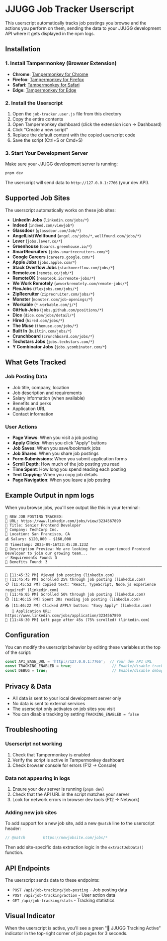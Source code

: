 # JJUGG Job Tracker Userscript

This userscript automatically tracks job postings you browse and the actions you perform on them, sending the data to your JJUGG development API where it gets displayed in the npm logs.

## Installation

### 1. Install Tampermonkey (Browser Extension)

- **Chrome**: [Tampermonkey for Chrome](https://chrome.google.com/webstore/detail/tampermonkey/dhdgffkkebhmkfjojejmpbldmpobfkfo)
- **Firefox**: [Tampermonkey for Firefox](https://addons.mozilla.org/en-US/firefox/addon/tampermonkey/)
- **Safari**: [Tampermonkey for Safari](https://apps.apple.com/us/app/tampermonkey/id1482490089)
- **Edge**: [Tampermonkey for Edge](https://microsoftedge.microsoft.com/addons/detail/tampermonkey/iikmkjmpaadaobahmlepeloendndfphd)

### 2. Install the Userscript

1. Open the `job-tracker.user.js` file from this directory
2. Copy the entire contents
3. Open Tampermonkey dashboard (click the extension icon → Dashboard)
4. Click "Create a new script"
5. Replace the default content with the copied userscript code
6. Save the script (Ctrl+S or Cmd+S)

### 3. Start Your Development Server

Make sure your JJUGG development server is running:

```bash
pnpm dev
```

The userscript will send data to `http://127.0.0.1:7766` (your dev API).

## Supported Job Sites

The userscript automatically works on these job sites:

- **LinkedIn Jobs** (`linkedin.com/jobs/*`)
- **Indeed** (`indeed.com/viewjob*`)
- **Glassdoor** (`glassdoor.com/Job/*`)
- **AngelList/Wellfound** (`angel.co/jobs/*`, `wellfound.com/jobs/*`)
- **Lever** (`jobs.lever.co/*`)
- **Greenhouse** (`boards.greenhouse.io/*`)
- **SmartRecruiters** (`jobs.smartrecruiters.com/*`)
- **Google Careers** (`careers.google.com/*`)
- **Apple Jobs** (`jobs.apple.com/*`)
- **Stack Overflow Jobs** (`stackoverflow.com/jobs/*`)
- **Remote.co** (`remote.co/job/*`)
- **RemoteOK** (`remoteok.io/remote-jobs/*`)
- **We Work Remotely** (`weworkremotely.com/remote-jobs/*`)
- **FlexJobs** (`flexjobs.com/jobs/*`)
- **ZipRecruiter** (`ziprecruiter.com/jobs/*`)
- **Monster** (`monster.com/job-openings/*`)
- **Workable** (`*.workable.com/j/*`)
- **GitHub Jobs** (`jobs.github.com/positions/*`)
- **Dice** (`dice.com/jobs/detail/*`)
- **Hired** (`hired.com/jobs/*`)
- **The Muse** (`themuse.com/jobs/*`)
- **Built In** (`builtin.com/jobs/*`)
- **Crunchboard** (`crunchboard.com/jobs/*`)
- **Techstars Jobs** (`jobs.techstars.com/*`)
- **Y Combinator Jobs** (`jobs.ycombinator.com/*`)

## What Gets Tracked

### Job Posting Data
- Job title, company, location
- Job description and requirements
- Salary information (when available)
- Benefits and perks
- Application URL
- Contact information

### User Actions
- **Page Views**: When you visit a job posting
- **Apply Clicks**: When you click "Apply" buttons
- **Job Saves**: When you save/bookmark jobs
- **Job Shares**: When you share job postings
- **Form Submissions**: When you submit application forms
- **Scroll Depth**: How much of the job posting you read
- **Time Spent**: How long you spend reading each posting
- **Text Copying**: When you copy job details
- **Page Navigation**: When you leave a job posting

## Example Output in npm logs

When you browse jobs, you'll see output like this in your terminal:

```
🎯 NEW JOB POSTING TRACKED:
📍 URL: https://www.linkedin.com/jobs/view/3234567890
💼 Title: Senior Frontend Developer
🏢 Company: TechCorp Inc.
📍 Location: San Francisco, CA
💰 Salary: $120,000 - $160,000
⏰ Timestamp: 2025-09-16T23:45:30.123Z
📝 Description Preview: We are looking for an experienced Frontend Developer to join our growing team...
✅ Requirements Found: 5
🎁 Benefits Found: 3
────────────────────────────────────────────────────────────────────────────────

👀 [11:45:32 PM] Viewed job posting (linkedin.com)
📜 [11:45:45 PM] Scrolled 25% through job posting (linkedin.com)
📋 [11:45:52 PM] Copied text: "React, TypeScript, Node.js experience required" (linkedin.com)
📜 [11:46:05 PM] Scrolled 50% through job posting (linkedin.com)
⏱️ [11:46:15 PM] Spent 30s reading job posting (linkedin.com)
📤 [11:46:22 PM] Clicked APPLY button: "Easy Apply" (linkedin.com)
   🔗 Application URL: https://www.linkedin.com/jobs/application/3234567890
👋 [11:46:30 PM] Left page after 45s (75% scrolled) (linkedin.com)
```

## Configuration

You can modify the userscript behavior by editing these variables at the top of the script:

```javascript
const API_BASE_URL = 'http://127.0.0.1:7766';  // Your dev API URL
const TRACKING_ENABLED = true;                  // Enable/disable tracking
const DEBUG = true;                             // Enable/disable debug logs
```

## Privacy & Data

- All data is sent to your local development server only
- No data is sent to external services
- The userscript only activates on job sites you visit
- You can disable tracking by setting `TRACKING_ENABLED = false`

## Troubleshooting

### Userscript not working
1. Check that Tampermonkey is enabled
2. Verify the script is active in Tampermonkey dashboard
3. Check browser console for errors (F12 → Console)

### Data not appearing in logs
1. Ensure your dev server is running (`pnpm dev`)
2. Check that the API URL in the script matches your server
3. Look for network errors in browser dev tools (F12 → Network)

### Adding new job sites
To add support for a new job site, add a new `@match` line to the userscript header:

```javascript
// @match        https://newjobsite.com/jobs/*
```

Then add site-specific data extraction logic in the `extractJobData()` function.

## API Endpoints

The userscript sends data to these endpoints:

- `POST /api/job-tracking/job-posting` - Job posting data
- `POST /api/job-tracking/action` - User action data
- `GET /api/job-tracking/stats` - Tracking statistics

## Visual Indicator

When the userscript is active, you'll see a green "🎯 JJUGG Tracking Active" indicator in the top-right corner of job pages for 3 seconds.
